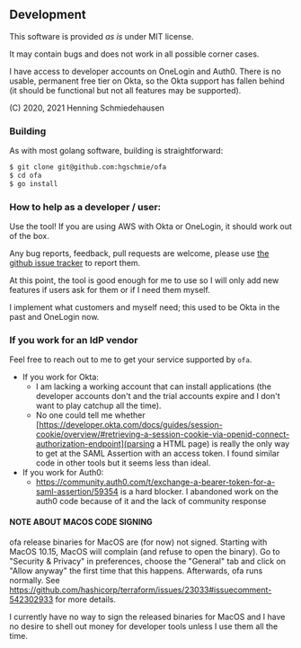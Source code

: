 ## Development

This software is provided *as is* under MIT license.

It may contain bugs and does not work in all possible corner cases.

I have access to developer accounts on OneLogin and Auth0. There is no
usable, permanent free tier on Okta, so the Okta support has fallen
behind (it should be functional but not all features may be supported).


(C) 2020, 2021 Henning Schmiedehausen


### Building

As with most golang software, building is straightforward:

```bash
$ git clone git@github.com:hgschmie/ofa
$ cd ofa
$ go install
```

### How to help as a developer / user:

Use the tool! If you are using AWS with Okta or OneLogin, it should work out of the box.

Any bug reports, feedback, pull requests are welcome, please use [the github issue tracker](https://github.com/hgschmie/ofa) to report them.

At this point, the tool is good enough for me to use so I will only add new features if users ask for them or if I need them myself.

I implement what customers and myself need; this used to be Okta in the past and OneLogin now.

### If you work for an IdP vendor

Feel free to reach out to me to get your service supported by `ofa`.

- If you work for Okta:
  - I am lacking a working account that can install applications (the developer accounts don't and the trial accounts expire and I don't want to play catchup
  all the time).
  - No one could tell me whether [https://developer.okta.com/docs/guides/session-cookie/overview/#retrieving-a-session-cookie-via-openid-connect-authorization-endpoint](parsing a HTML page)  is really the only way to get at the SAML Assertion with an access token. I found similar code in other tools but it seems less than ideal.
- If you work for Auth0:
  - https://community.auth0.com/t/exchange-a-bearer-token-for-a-saml-assertion/59354 is a hard blocker. I abandoned work on the auth0 code because of it and the lack of community response

#### NOTE ABOUT MACOS CODE SIGNING

ofa release binaries for MacOS are (for now) not signed. Starting with MacOS 10.15, MacOS will complain (and refuse to open the binary). Go to "Security & Privacy" in preferences, choose the "General" tab and click on "Allow anyway" the first time that this happens. Afterwards, ofa runs normally. See https://github.com/hashicorp/terraform/issues/23033#issuecomment-542302933 for more details.

I currently have no way to sign the released binaries for MacOS and I have no desire to shell out money for developer tools unless I use them all the time.
